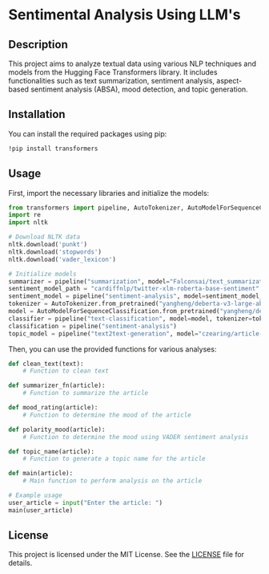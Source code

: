 
# Sentimental Analysis Using LLM's

## Description

This project aims to analyze textual data using various NLP techniques and models from the Hugging Face Transformers library. It includes functionalities such as text summarization, sentiment analysis, aspect-based sentiment analysis (ABSA), mood detection, and topic generation.

## Installation

You can install the required packages using pip:

```bash
!pip install transformers
```

## Usage

First, import the necessary libraries and initialize the models:

```python
from transformers import pipeline, AutoTokenizer, AutoModelForSequenceClassification
import re
import nltk

# Download NLTK data
nltk.download('punkt')
nltk.download('stopwords')
nltk.download('vader_lexicon')

# Initialize models
summarizer = pipeline("summarization", model="Falconsai/text_summarization")
sentiment_model_path = "cardiffnlp/twitter-xlm-roberta-base-sentiment"
sentiment_model = pipeline("sentiment-analysis", model=sentiment_model_path, tokenizer=sentiment_model_path)
tokenizer = AutoTokenizer.from_pretrained("yangheng/deberta-v3-large-absa-v1.1")
model = AutoModelForSequenceClassification.from_pretrained("yangheng/deberta-v3-large-absa-v1.1")
classifier = pipeline("text-classification", model=model, tokenizer=tokenizer)
classification = pipeline("sentiment-analysis")
topic_model = pipeline("text2text-generation", model="czearing/article-title-generator")
```

Then, you can use the provided functions for various analyses:

```python
def clean_text(text):
    # Function to clean text

def summarizer_fn(article):
    # Function to summarize the article

def mood_rating(article):
    # Function to determine the mood of the article

def polarity_mood(article):
    # Function to determine the mood using VADER sentiment analysis

def topic_name(article):
    # Function to generate a topic name for the article

def main(article):
    # Main function to perform analysis on the article

# Example usage
user_article = input("Enter the article: ")
main(user_article)
```

## License

This project is licensed under the MIT License. See the [LICENSE](LICENSE) file for details.

